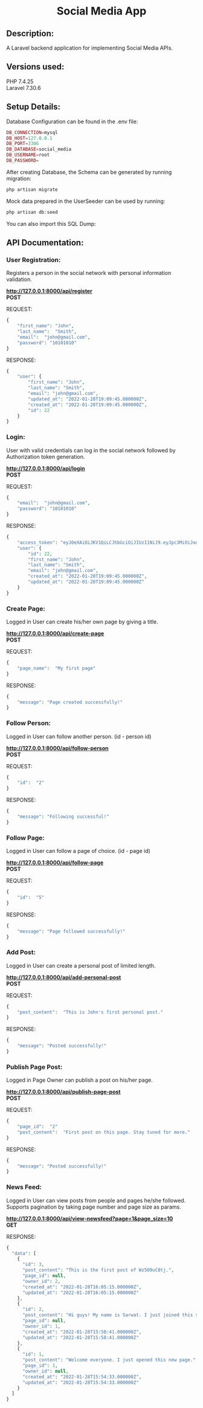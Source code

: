 
<center><h1>Social Media App</h1></center>

<h2>Description:</h2> 

<p>A Laravel backend application for implementing Social Media APIs.</p>


<h2>Versions used:</h2>

PHP 7.4.25<br>
Laravel 7.30.6<br>

<h2>Setup Details:</h2>

Database Configuration can be found in the .env file:
```php
DB_CONNECTION=mysql
DB_HOST=127.0.0.1
DB_PORT=3306
DB_DATABASE=social_media
DB_USERNAME=root
DB_PASSWORD=
```

After creating Database, the Schema can be generated by running migration: 
```php
php artisan migrate
```

Mock data prepared in the UserSeeder can be used by running:
```php
php artisan db:seed
```

You can also import this SQL Dump:
<a href=""></a>


<h2>API Documentation:</h2>

<h3>User Registration:</h3> 
<p>Registers a person in the social network with personal information validation.</p>

<b>http://127.0.0.1:8000/api/register<br>
POST</b>

REQUEST:
```php
{
	"first_name": "John",
	"last_name":  "Smith",
	"email":  "john@gmail.com",
	"password": "10101010"
}
```

RESPONSE:
```php
{
	"user": {
		"first_name": "John",
		"last_name": "Smith",
		"email": "john@gmail.com",
		"updated_at": "2022-01-28T19:09:45.000000Z",
		"created_at": "2022-01-28T19:09:45.000000Z",
		"id": 22
	}
}
```

<h3>Login:</h3> 
<p>User with valid credentials can log in the social network followed by Authorization token generation.</p>

<b>http://127.0.0.1:8000/api/login<br>
POST</b>

REQUEST:
```php
{
	"email":  "john@gmail.com",
	"password": "10101010"
}
```

RESPONSE:
```php
{
	"access_token": "eyJ0eXAiOiJKV1QiLCJhbGciOiJIUzI1NiJ9.eyJpc3MiOiJodHRwOlwvXC8xMjcuMC4wLjE6ODAwMFwvYXBpXC9sb2dpbiIsImlhdCI6MTY0MzM5ODAyMiwiZXhwIjoxNjQzNDAxNjIyLCJuYmYiOjE2NDMzOTgwMjIsImp0aSI6Inl4Mm96SmFCVXpuUklNUDkiLCJzdWIiOjIyLCJwcnYiOiI4N2UwYWYxZWY5ZmQxNTgxMmZkZWM5NzE1M2ExNGUwYjA0NzU0NmFhIn0.DV4mQ71CZoI2T4udZcpGmPHlrWstwjhFXGyUngFGUzA",
	"user": {
		"id": 22,
		"first_name": "John",
		"last_name": "Smith",
		"email": "john@gmail.com",
		"created_at": "2022-01-28T19:09:45.000000Z",
		"updated_at": "2022-01-28T19:09:45.000000Z"
	}
}
```


<h3>Create Page:</h3> 
<p>Logged in User can create his/her own page by giving a title.</p>

<b>http://127.0.0.1:8000/api/create-page<br>
POST</b>

REQUEST:
```php
{
	"page_name":  "My first page"
}
```

RESPONSE:
```php
{
	"message": "Page created successfully!"
}
```


<h3>Follow Person:</h3> 
<p>Logged in User can follow another person. (id - person id)</p>

<b>http://127.0.0.1:8000/api/follow-person<br>
POST</b>

REQUEST:
```php
{
	"id":  "2"
}
```

RESPONSE:
```php
{
	"message": "Following successful!"
}
```



<h3>Follow Page:</h3> 
<p>Logged in User can follow a page of choice. (id - page id)</p>

<b>http://127.0.0.1:8000/api/follow-page<br>
POST</b>

REQUEST:
```php
{
	"id":  "5"
}
```

RESPONSE:
```php
{
	"message": "Page followed successfully!"
}
```


<h3>Add Post:</h3> 
<p>Logged in User can create a personal post of limited length.</p>

<b>http://127.0.0.1:8000/api/add-personal-post<br>
POST</b>

REQUEST:
```php
{
	"post_content":  "This is John's first personal post."
}
```

RESPONSE:
```php
{
	"message": "Posted successfully!"
}
```


<h3>Publish Page Post:</h3> 
<p>Logged in Page Owner can publish a post on his/her page.</p>

<b>http://127.0.0.1:8000/api/publish-page-post<br>
POST</b>

REQUEST:
```php
{
	"page_id":  "2"
	"post_content":  "First post on this page. Stay tuned for more."
}
```

RESPONSE:
```php
{
	"message": "Posted successfully!"
}
```



<h3>News Feed:</h3> 
<p>Logged in User can view posts from people and pages he/she followed. Supports pagination by taking page number and page size as params.</p>

<b>http://127.0.0.1:8000/api/view-newsfeed?page=1&page_size=10<br>
GET</b>

RESPONSE:
```php
{
  "data": [
    {
      "id": 3,
      "post_content": "This is the first post of Wz5O9uC0tj.",
      "page_id": null,
      "owner_id": 2,
      "created_at": "2022-01-28T16:05:15.000000Z",
      "updated_at": "2022-01-28T16:05:15.000000Z"
    },
    {
      "id": 2,
      "post_content": "Hi guys! My name is Sarwat. I just joined this social network. Please follow me.",
      "page_id": null,
      "owner_id": 1,
      "created_at": "2022-01-28T15:58:41.000000Z",
      "updated_at": "2022-01-28T15:58:41.000000Z"
    },
    {
      "id": 1,
      "post_content": "Welcome everyone. I just opened this new page.",
      "page_id": 1,
      "owner_id": null,
      "created_at": "2022-01-28T15:54:33.000000Z",
      "updated_at": "2022-01-28T15:54:33.000000Z"
    }
  ]
}
```
